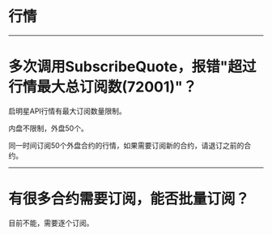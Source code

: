 # 行情

----

# 多次调用SubscribeQuote，报错"超过行情最大总订阅数(72001)"？

启明星API行情有最大订阅数量限制。

内盘不限制，外盘50个。

同一时间订阅50个外盘合约的行情，如果需要订阅新的合约，请退订之前的合约。

----

# 有很多合约需要订阅，能否批量订阅？

目前不能，需要逐个订阅。
